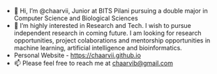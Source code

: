 - 👋 Hi, I’m @chaarvii, Junior at BITS Pilani pursuing a double major in Computer Science and Biological Sciences 
- 👀 I’m highly interested in Research and Tech. I wish to pursue independent research in coming future. I am looking for research opportunities, project colaborations and mentorship opportunities in machine learning, artificial intelligence and bioinformatics. 
- Personal Website - https://chaarvii.github.io
- 📫 Please feel free to reach me at chaarvib@gmail.com 

<!---
chaarvii/chaarvii is a ✨ special ✨ repository because its `README.md` (this file) appears on your GitHub profile.
You can click the Preview link to take a look at your changes.
--->
